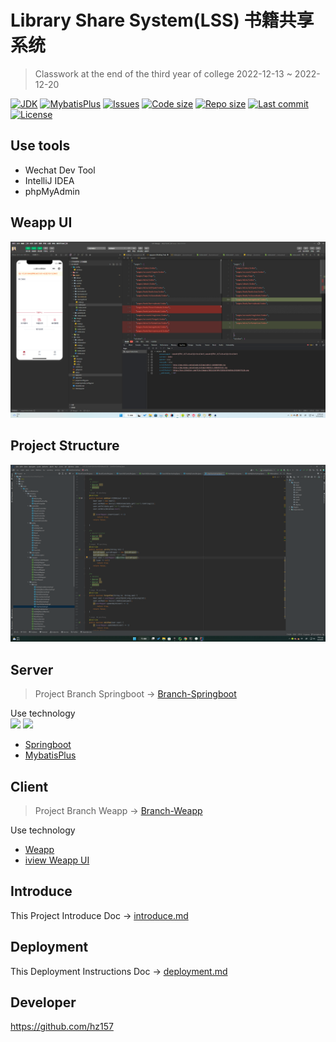 # Library Share System(LSS) 书籍共享系统
> Classwork at the end of the third year of college 2022-12-13 ~ 2022-12-20

[![JDK](https://img.shields.io/badge/JDK=19.0.1-orange.svg)](https://www.oracle.com/java/technologies/javase/jdk19-archive-downloads.html)
[![MybatisPlus](https://img.shields.io/badge/MybatisPlus=3.5.2-blue.svg)](https://baomidou.com/)
[![Issues](https://img.shields.io/github/issues/hz157/LSS)](https://github.com/hz157/LSS/issues)
[![Code size](https://img.shields.io/github/languages/code-size/hz157/LSS?color=blueviolet)](https://github.com/hz157/LSS)
[![Repo size](https://img.shields.io/github/repo-size/hz157/LSS?color=eb56fd)](https://github.com/hz157/LSS/main)
[![Last commit](https://img.shields.io/github/last-commit/hz157/LSS/main)](https://github.com/hz157/LSS/commits/main)
[![License](https://img.shields.io/badge/license-GPL_V3.0-yellowgreen.svg)](https://github.com/lsky-org/lsky-pro/blob/master/LICENSE)

## Use tools
- Wechat Dev Tool
- IntelliJ IDEA
- phpMyAdmin

## Weapp UI
![](https://raw.githubusercontent.com/hz157/LSS/main/Image/20221216004131.png)
## Project Structure
![](https://raw.githubusercontent.com/hz157/LSS/main/Image/20230104190629.png)

## Server
>Project Branch Springboot -> [Branch-Springboot](https://github.com/hz157/LSS/tree/Springboot)

Use technology
<br>
 <img src="https://baomidou.com/img/logo.svg" width="25%">
 <img src="https://spring.io/images/spring-logo-2022-dark-2f10e8055653ec50e693eb444291d742.svg" width="50%">
 - [Springboot](https://spring.io/)
 - [MybatisPlus](https://baomidou.com/)

## Client
>Project Branch Weapp -> [Branch-Weapp](https://github.com/hz157/LSS/tree/Weapp)

Use technology
- [Weapp](https://developers.weixin.qq.com/miniprogram/dev/devtools/devtools.html)
- [iview Weapp UI](https://weapp.iviewui.com/)

## Introduce
This Project Introduce Doc -> [introduce.md](https://github.com/hz157/LSS/blob/main/Doc/introduce.md)

## Deployment
This Deployment Instructions Doc -> [deployment.md](https://github.com/hz157/LSS/blob/main/Doc/deployment.md)

## Developer
https://github.com/hz157
